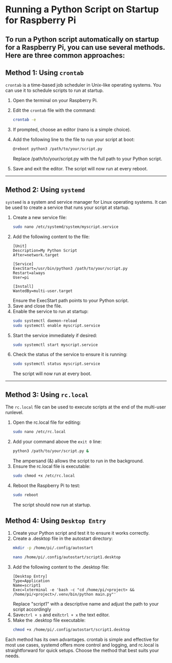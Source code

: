 # Running a Python Script on Startup for Raspberry Pi

To run a Python script automatically on startup for a Raspberry Pi, you can use several methods. Here are three common
approaches:
---

## Method 1: Using `crontab`

`crontab` is a time-based job scheduler in Unix-like operating systems. You can use it to schedule scripts to run at
startup.

1. Open the terminal on your Raspberry Pi.
2. Edit the `crontab` file with the command:
   ```bash
   crontab -e
   ```
3. If prompted, choose an editor (nano is a simple choice).
4. Add the following line to the file to run your script at boot:
   ```bash
   @reboot python3 /path/to/your/script.py
   ```
   Replace /path/to/your/script.py with the full path to your Python script.

5. Save and exit the editor. The script will now run at every reboot.

---

## Method 2: Using `systemd`

`systemd` is a system and service manager for Linux operating systems. It can be used to create a service that runs your
script at startup.

1. Create a new service file:
   ```bash
   sudo nano /etc/systemd/system/myscript.service
   ```
2. Add the following content to the file:
   ```text
   [Unit]
   Description=My Python Script
   After=network.target

   [Service]
   ExecStart=/usr/bin/python3 /path/to/your/script.py
   Restart=always
   User=pi

   [Install]
   WantedBy=multi-user.target
   ```
   Ensure the ExecStart path points to your Python script.
3. Save and close the file.
4. Enable the service to run at startup:
   ```bash
   sudo systemctl daemon-reload
   sudo systemctl enable myscript.service
   ```
5. Start the service immediately if desired:
   ```bash
   sudo systemctl start myscript.service
   ```
6. Check the status of the service to ensure it is running:
   ```bash
   sudo systemctl status myscript.service
   ```
   The script will now run at every boot.

---

## Method 3: Using `rc.local`

The `rc.local` file can be used to execute scripts at the end of the multi-user runlevel.

1. Open the rc.local file for editing:
   ```bash
   sudo nano /etc/rc.local
   ```
2. Add your command above the `exit 0` line:
   ```bash
   python3 /path/to/your/script.py &
   ```
   The ampersand (&) allows the script to run in the background.
3. Ensure the rc.local file is executable:
   ```bash
   sudo chmod +x /etc/rc.local
   ```
4. Reboot the Raspberry Pi to test:
   ```bash
   sudo reboot
   ```
   The script should now run at startup.

## Method 4: Using `Desktop Entry`

1. Create your Python script and test it to ensure it works correctly.
2. Create a .desktop file in the autostart directory:
   ```bash
   mkdir -p /home/pi/.config/autostart
   ```
   ```bash
   nano /home/pi/.config/autostart/script1.desktop
   ```
3. Add the following content to the .desktop file:
   ```text
   [Desktop Entry]
   Type=Application
   Name=script1
   Exec=lxterminal -e 'bash -c "cd /home/pi/<project> && /home/pi/<project>/.venv/bin/python main.py"'
   ```
   Replace "script1" with a descriptive name
   and adjust the path to your script accordingly
4. Save`ctrl + s` and exit`ctrl + x` the text editor.
5. Make the .desktop file executable:
   ```bash
   chmod +x /home/pi/.config/autostart/script1.desktop
   ```

Each method has its own advantages. crontab is simple and effective for most use cases, systemd offers more control and
logging, and rc.local is straightforward for quick setups. Choose the method that best suits your needs.